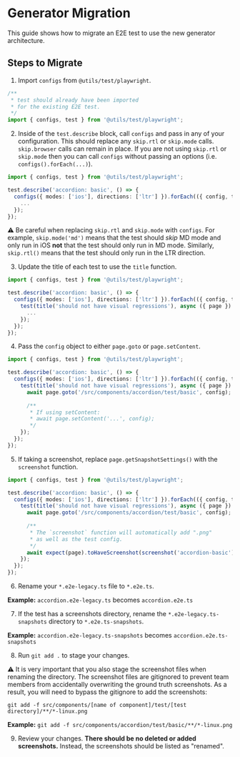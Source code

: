# Generator Migration

This guide shows how to migrate an E2E test to use the new generator architecture.

## Steps to Migrate

1. Import `configs` from `@utils/test/playwright`.

```typescript
/**
 * test should already have been imported
 * for the existing E2E test.
 */
import { configs, test } from '@utils/test/playwright';
```

2. Inside of the `test.describe` block, call `configs` and pass in any of your configuration. This should replace any `skip.rtl` or `skip.mode` calls. `skip.browser` calls can remain in place. If you are not using `skip.rtl` or `skip.mode` then you can call `configs` without passing an options (i.e. `configs().forEach(...)`).

```typescript
import { configs, test } from '@utils/test/playwright';

test.describe('accordion: basic', () => {
  configs({ modes: ['ios'], directions: ['ltr'] }).forEach(({ config, title, screenshot }) => {
    ...
  });
});
```

:warning: Be careful when replacing `skip.rtl` and `skip.mode` with `configs`. For example, `skip.mode('md')` means that the test should _skip_ MD mode and only run in iOS **not** that the test should only run in MD mode. Similarly, `skip.rtl()` means that the test should only run in the LTR direction.

3. Update the title of each test to use the `title` function.

```typescript
import { configs, test } from '@utils/test/playwright';

test.describe('accordion: basic', () => {
  configs({ modes: ['ios'], directions: ['ltr'] }).forEach(({ config, title, screenshot }) => {
    test(title('should not have visual regressions'), async ({ page }) => {
      ...
    });
  });
});
```

4. Pass the `config` object to either `page.goto` or `page.setContent`.

```typescript
import { configs, test } from '@utils/test/playwright';

test.describe('accordion: basic', () => {
  configs({ modes: ['ios'], directions: ['ltr'] }).forEach(({ config, title, screenshot }) => {
    test(title('should not have visual regressions'), async ({ page }) => {
      await page.goto('/src/components/accordion/test/basic', config);
      
      /**
       * If using setContent:
       * await page.setContent('...', config);
       */
    });
  });
});
```

5. If taking a screenshot, replace `page.getSnapshotSettings()` with the `screenshot` function.

```typescript
import { configs, test } from '@utils/test/playwright';

test.describe('accordion: basic', () => {
  configs({ modes: ['ios'], directions: ['ltr'] }).forEach(({ config, title, screenshot }) => {
    test(title('should not have visual regressions'), async ({ page }) => {
      await page.goto('/src/components/accordion/test/basic', config);
      
      /**
       * The `screenshot` function will automatically add ".png"
       * as well as the test config.
       */
      await expect(page).toHaveScreenshot(screenshot('accordion-basic'));
    });
  });
});
```

6. Rename your `*.e2e-legacy.ts` file to `*.e2e.ts`.

**Example:** `accordion.e2e-legacy.ts` becomes `accordion.e2e.ts`

7. If the test has a screenshots directory, rename the `*.e2e-legacy.ts-snapshots` directory to `*.e2e.ts-snapshots`.

**Example:** `accordion.e2e-legacy.ts-snapshots` becomes `accordion.e2e.ts-snapshots`

8. Run `git add .` to stage your changes.

:warning: It is very important that you also stage the screenshot files when renaming the directory. The screenshot files are gitignored to prevent team members from accidentally overwriting the ground truth screenshots. As a result, you will need to bypass the gitignore to add the screenshots:

`git add -f src/components/[name of component]/test/[test directory]/**/*-linux.png`

**Example:** `git add -f src/components/accordion/test/basic/**/*-linux.png`

9. Review your changes. **There should be no deleted or added screenshots.** Instead, the screenshots should be listed as "renamed".
